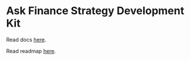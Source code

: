 # Ask Finance Strategy Development Kit

Read docs [here](./docs/sdk.md).

Read readmap [here](./docs/build-phases.md).
